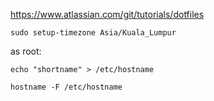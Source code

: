 https://www.atlassian.com/git/tutorials/dotfiles

```
sudo setup-timezone Asia/Kuala_Lumpur
```

as root:
```
echo "shortname" > /etc/hostname

hostname -F /etc/hostname
```



